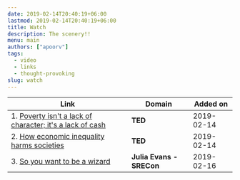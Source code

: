 ```yaml
---
date: 2019-02-14T20:40:19+06:00
lastmod: 2019-02-14T20:40:19+06:00
title: Watch
description: The scenery!!
menu: main
authors: ["apoorv"]
tags:
  - video
  - links
  - thought-provoking
slug: watch
---
```

  
  Link             |  Domain |  Added on
----------------- | ----------------- | -----------------
1.  [Poverty isn't a lack of character; it's a lack of cash](https://www.ted.com/talks/rutger_bregman_poverty_isn_t_a_lack_of_character_it_s_a_lack_of_cash/discussion) | **TED** | 2019-02-14
2.  [How economic inequality harms societies](https://www.ted.com/talks/richard_wilkinson) | **TED**  | 2019-02-14
3. [So you want to be a wizard](https://jvns.ca/blog/so-you-want-to-be-a-wizard/) | **Julia Evans - SRECon** | 2019-02-16
